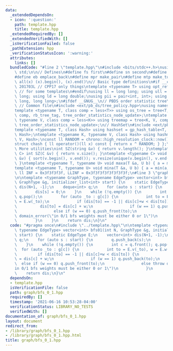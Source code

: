 ```yaml
---
data:
  _extendedDependsOn:
  - icon: ':question:'
    path: template.hpp
    title: template.hpp
  _extendedRequiredBy: []
  _extendedVerifiedWith: []
  _isVerificationFailed: false
  _pathExtension: hpp
  _verificationStatusIcon: ':warning:'
  attributes:
    links: []
  bundledCode: "#line 2 \"template.hpp\"\n#include <bits/stdc++.h>\nusing namespace\
    \ std;\n\n// Defines\n#define fs first\n#define sn second\n#define pb push_back\n\
    #define eb emplace_back\n#define mpr make_pair\n#define mtp make_tuple\n#define\
    \ all(x) (x).begin(), (x).end()\n// Basic type definitions\n#if __cplusplus ==\
    \ 201703L // CPP17 only things\ntemplate <typename T> using opt_ref = optional<reference_wrapper<T>>;\
    \ // for some templates\n#endif\nusing ll = long long; using ull = unsigned long\
    \ long; using ld = long double;\nusing pii = pair<int, int>; using pll = pair<long\
    \ long, long long>;\n#ifdef __GNUG__\n// PBDS order statistic tree\n#include <ext/pb_ds/assoc_container.hpp>\
    \ // Common file\n#include <ext/pb_ds/tree_policy.hpp>\nusing namespace __gnu_pbds;\n\
    template <typename T, class comp = less<T>> using os_tree = tree<T, null_type,\
    \ comp, rb_tree_tag, tree_order_statistics_node_update>;\ntemplate <typename K,\
    \ typename V, class comp = less<K>> using treemap = tree<K, V, comp, rb_tree_tag,\
    \ tree_order_statistics_node_update>;\n// HashSet\n#include <ext/pb_ds/assoc_container.hpp>\n\
    template <typename T, class Hash> using hashset = gp_hash_table<T, null_type,\
    \ Hash>;\ntemplate <typename K, typename V, class Hash> using hashmap = gp_hash_table<K,\
    \ V, Hash>;\nconst ll RANDOM = chrono::high_resolution_clock::now().time_since_epoch().count();\n\
    struct chash { ll operator()(ll x) const { return x ^ RANDOM; } };\n#endif\n//\
    \ More utilities\nint SZ(string &v) { return v.length(); }\ntemplate <typename\
    \ C> int SZ(C &v) { return v.size(); }\ntemplate <typename C> void UNIQUE(vector<C>\
    \ &v) { sort(v.begin(), v.end()); v.resize(unique(v.begin(), v.end()) - v.begin());\
    \ }\ntemplate <typename T, typename U> void maxa(T &a, U b) { a = max(a, b); }\n\
    template <typename T, typename U> void mina(T &a, U b) { a = min(a, b); }\nconst\
    \ ll INF = 0x3f3f3f3f, LLINF = 0x3f3f3f3f3f3f3f3f;\n#line 3 \"graph/bfs_0_1.hpp\"\
    \n\ntemplate <typename GraphType, typename EdgeType> vector<int> bfs01(int N,\
    \ GraphType &g, initializer_list<int> start) {\n    static EdgeType E;\n    vector<int>\
    \ dis(N+1, -1);\n    deque<int> q;\n    for (auto s : start) {\n        q.push_back(s);\n\
    \        dis[s] = 0;\n    }\n    while (!q.empty()) {\n        int c = q.front();\
    \ q.pop();\n        for (auto _to : g[c]) {\n            int to = E.v(_to), w\
    \ = E.w(_to);\n            if (dis[to] == -1 || dis[c]+w < dis[to]) {\n      \
    \          dis[to] = dis[c] + w;\n                if (w == 1) q.push_back(to);\n\
    \                else if (w == 0) q.push_front(to);\n                else throw\
    \ domain_error(\"in 0/1 bfs weights must be either 0 or 1\")\n            }\n\
    \        }\n    }\n    return dis;\n}\n"
  code: "#pragma once\n#include \"../template.hpp\"\n\ntemplate <typename GraphType,\
    \ typename EdgeType> vector<int> bfs01(int N, GraphType &g, initializer_list<int>\
    \ start) {\n    static EdgeType E;\n    vector<int> dis(N+1, -1);\n    deque<int>\
    \ q;\n    for (auto s : start) {\n        q.push_back(s);\n        dis[s] = 0;\n\
    \    }\n    while (!q.empty()) {\n        int c = q.front(); q.pop();\n      \
    \  for (auto _to : g[c]) {\n            int to = E.v(_to), w = E.w(_to);\n   \
    \         if (dis[to] == -1 || dis[c]+w < dis[to]) {\n                dis[to]\
    \ = dis[c] + w;\n                if (w == 1) q.push_back(to);\n              \
    \  else if (w == 0) q.push_front(to);\n                else throw domain_error(\"\
    in 0/1 bfs weights must be either 0 or 1\")\n            }\n        }\n    }\n\
    \    return dis;\n}\n"
  dependsOn:
  - template.hpp
  isVerificationFile: false
  path: graph/bfs_0_1.hpp
  requiredBy: []
  timestamp: '2021-06-16 10:53:28-04:00'
  verificationStatus: LIBRARY_NO_TESTS
  verifiedWith: []
documentation_of: graph/bfs_0_1.hpp
layout: document
redirect_from:
- /library/graph/bfs_0_1.hpp
- /library/graph/bfs_0_1.hpp.html
title: graph/bfs_0_1.hpp
---
```

